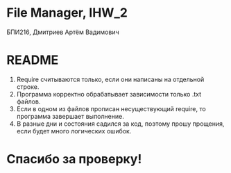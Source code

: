 # File Manager, IHW_2 <br>
БПИ216, Дмитриев Артём Вадимович <br>

# README <br>
1. Require считываются только, если они написаны на отдельной строке. <br>
2. Программа корректно обрабатывает зависимости только .txt файлов. <br>
3. Если в одном из файлов прописан несуществующий require, то программа завершает выполнение. <br>
4. В разные дни и состояния садился за код, поэтому прошу прощения, если будет много логических ошибок. <br>

# Спасибо за проверку!